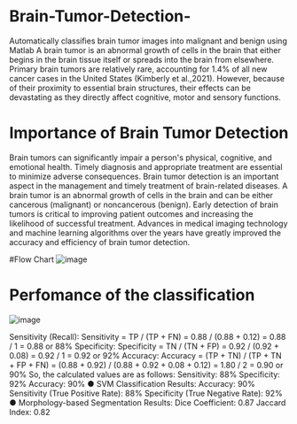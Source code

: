 # Brain-Tumor-Detection-
Automatically classifies brain tumor images into malignant and benign using Matlab
A brain tumor is an abnormal growth of cells in the brain that either begins in the brain tissue
itself or spreads into the brain from elsewhere. Primary brain tumors are relatively rare,
accounting for 1.4% of all new cancer cases in the United States (Kimberly et al.,2021).
However, because of their proximity to essential brain structures, their effects can be devastating
as they directly affect cognitive, motor and sensory functions.

# Importance of Brain Tumor Detection
Brain tumors can significantly impair a person's physical, cognitive, and emotional health.
Timely diagnosis and appropriate treatment are essential to minimize adverse consequences.
Brain tumor detection is an important aspect in the management and timely treatment of
brain-related diseases.
A brain tumor is an abnormal growth of cells in the brain and can be either cancerous
(malignant) or noncancerous (benign). Early detection of brain tumors is critical to improving
patient outcomes and increasing the likelihood of successful treatment. Advances in medical
imaging technology and machine learning algorithms over the years have greatly improved the
accuracy and efficiency of brain tumor detection.

#Flow Chart 
![image](https://github.com/Kuagbe123/Brain-Tumor-Detection-/assets/89991027/b4885485-eb35-4700-89c8-9e48983ea01c)

# Perfomance of the classification
![image](https://github.com/Kuagbe123/Brain-Tumor-Detection-/assets/89991027/98d7bc02-0eb9-49b0-b37f-54854f64b4f4)

Sensitivity (Recall):
Sensitivity = TP / (TP + FN) = 0.88 / (0.88 + 0.12) = 0.88 / 1 = 0.88 or 88%
Specificity:
Specificity = TN / (TN + FP) = 0.92 / (0.92 + 0.08) = 0.92 / 1 = 0.92 or 92%
Accuracy:
Accuracy = (TP + TN) / (TP + TN + FP + FN) = (0.88 + 0.92) / (0.88 + 0.92 + 0.08 + 0.12) =
1.80 / 2 = 0.90 or 90%
So, the calculated values are as follows:
Sensitivity: 88%
Specificity: 92%
Accuracy: 90%
● SVM Classification Results:
Accuracy: 90%
Sensitivity (True Positive Rate): 88%
Specificity (True Negative Rate): 92%
● Morphology-based Segmentation Results:
Dice Coefficient: 0.87
Jaccard Index: 0.82






